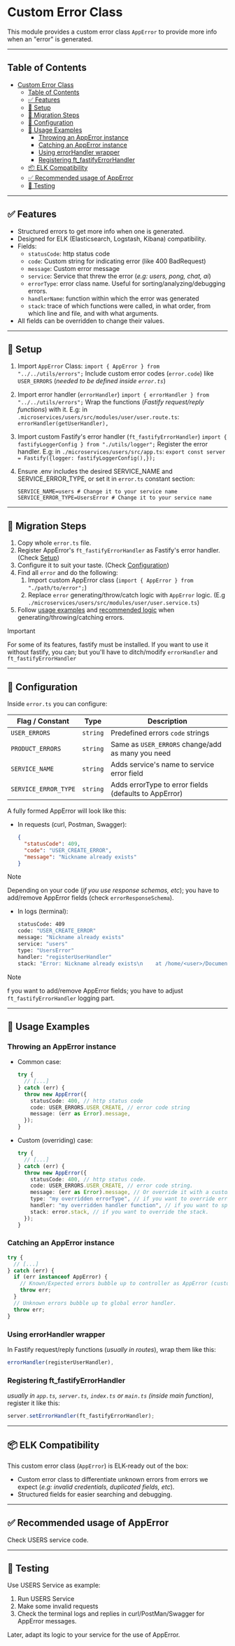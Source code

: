 # Custom Error Class

This module provides a custom error class `AppError` to provide more info when an "error" is generated.

---

## Table of Contents

- [Custom Error Class](#custom-error-class)
  - [Table of Contents](#table-of-contents)
  - [✅ Features](#-features)
  - [🔧 Setup](#-setup)
  - [🔀 Migration Steps](#-migration-steps)
  - [🔌 Configuration](#-configuration)
  - [🧩 Usage Examples](#-usage-examples)
    - [Throwing an AppError instance](#throwing-an-apperror-instance)
    - [Catching an AppError instance](#catching-an-apperror-instance)
    - [Using errorHandler wrapper](#using-errorhandler-wrapper)
    - [Registering ft\_fastifyErrorHandler](#registering-ft_fastifyerrorhandler)
  - [📦 ELK Compatibility](#-elk-compatibility)
  - [✅ Recommended usage of AppError](#-recommended-usage-of-apperror)
  - [🧪 Testing](#-testing)

---

## ✅ Features

- Structured errors to get more info when one is generated.
- Designed for ELK (Elasticsearch, Logstash, Kibana) compatibility.
- Fields:
  - `statusCode`: http status code
  - `code`: Custom string for indicating error (like 400 BadRequest)
  - `message`: Custom error message
  - `service`: Service that threw the error (_e.g: users, pong, chat, ai_)
  - `errorType`: error class name. Useful for sorting/analyzing/debugging errors.
  - `handlerName`: function within which the error was generated
  - `stack`: trace of which functions were called, in what order, from which line and file, and with what arguments.
- All fields can be overridden to change their values.

---

## 🔧 Setup

1. Import `AppError` Class:
  `import { AppError } from "../../utils/errors";`
  Include custom error codes (`error.code`) like `USER_ERRORS` (_needed to be defined inside `error.ts`_)
2. Import error handler (`errorHandler`)
  `import { errorHandler } from "../../utils/errors";`
  Wrap the functions (_Fastify request/reply functions_) with it.
  E.g: in `.microservices/users/src/modules/user/user.route.ts`: `errorHandler(getUserHandler),`
3. Import custom Fastify's error handler (`ft_fastifyErrorHandler`)
  `import { fastifyLoggerConfig } from "./utils/logger";`
  Register the error handler.
  E.g: in `./microservices/users/src/app.ts`: `export const server = Fastify({logger: fastifyLoggerConfig(),});`
4. Ensure .env includes the desired SERVICE_NAME and SERVICE_ERROR_TYPE, or set it in `error.ts` constant section:

    ```env
    SERVICE_NAME=users # Change it to your service name
    SERVICE_ERROR_TYPE=UsersError # Change it to your service name
    ```

---

## 🔀 Migration Steps

1. Copy whole `error.ts` file.
2. Register AppError's `ft_fastifyErrorHandler` as Fastify's error handler. (Check [Setup](#-setup))
3. Configure it to suit your taste. (Check [Configuration](#-configuration))
4. Find all `error` and do the following:
   1. Import custom AppError class (`import { AppError } from "./path/to/error";`)
   2. Replace `error` generating/throw/catch logic with `AppError` logic. (E.g `./microservices/users/src/modules/user/user.service.ts`)
5. Follow [usage examples](#-usage-examples) and [recommended logic](#-recommended-usage-of-apperror) when generating/throwing/catching errors.

> [!IMPORTANT]
>
> For some of its features, fastify must be installed.
> If you want to use it without fastify, you can;
> but you'll have to ditch/modify `errorHandler` and `ft_fastifyErrorHandler`

---

## 🔌 Configuration

Inside `error.ts` you can configure:

| Flag / Constant      | Type     | Description                                           |
| -------------------- | -------- | ----------------------------------------------------- |
| `USER_ERRORS`        | `string` | Predefined errors `code` strings                      |
| `PRODUCT_ERRORS`     | `string` | Same as `USER_ERRORS` change/add as many you need     |
| `SERVICE_NAME`       | `string` | Adds service's name to service error field            |
| `SERVICE_ERROR_TYPE` | `string` | Adds errorType to error fields (defaults to AppError) |

A fully formed AppError will look like this:

- In requests (curl, Postman, Swagger):

    ```json
    {
      "statusCode": 409,
      "code": "USER_CREATE_ERROR",
      "message": "Nickname already exists"
    }
    ```

> [!NOTE]
>
> Depending on your code (_if you use response schemas, etc_);
> you have to add/remove AppError fields (check `errorResponseSchema`).

- In logs (terminal):

    ```bash
    statusCode: 409
    code: "USER_CREATE_ERROR"
    message: "Nickname already exists"
    service: "users"
    type: "UsersError"
    handler: "registerUserHandler"
    stack: "Error: Nickname already exists\n    at /home/<user>/Documents/Github/transcendence2.0/microservices/users/src/modules/user/user.service.ts:71:12\n    at Generator.throw (<anonymous>)\n    at rejected (/home/<user>/Documents/Github/transcendence2.0/microservices/users/src/modules/user/user.service.ts:6:65)"
    ```

> [!NOTE]
>
> f you want to add/remove AppError fields;
> you have to adjust `ft_fastifyErrorHandler` logging part.

---

## 🧩 Usage Examples

### Throwing an AppError instance

- Common case:

    ```ts
    try {
      // [...]
    } catch (err) {
      throw new AppError({
        statusCode: 400, // http status code
        code: USER_ERRORS.USER_CREATE, // error code string
        message: (err as Error).message,
      });
    }
    ```

- Custom (overriding) case:

    ```ts
    try {
      // [...]
    } catch (err) {
      throw new AppError({
        statusCode: 400, // http status code.
        code: USER_ERRORS.USER_CREATE, // error code string.
        message: (err as Error).message, // Or override it with a custom message.
        type: "my overridden errorType", // if you want to override error type (e.g: createUserError type)
        handler: "my overridden handler function", // if you want to specify the function that created the error.
        stack: error.stack, // if you want to override the stack.
      });
    }
    ```

### Catching an AppError instance

```ts
try {
  // [...]
} catch (err) {
  if (err instanceof AppError) {
    // Known/Expected errors bubble up to controller as AppError (custom error)
    throw err;
  }
  // Unknown errors bubble up to global error handler.
  throw err;
}
```

### Using errorHandler wrapper

In Fastify request/reply functions (_usually in routes_), wrap them like this:

```ts
errorHandler(registerUserHandler),
```

### Registering ft_fastifyErrorHandler

_usually in `app.ts`, `server.ts`, `index.ts` or `main.ts` (inside main function)_, register it like this:

```ts
server.setErrorHandler(ft_fastifyErrorHandler);
```

---

## 📦 ELK Compatibility

This custom error class (`AppError`) is ELK-ready out of the box:

- Custom error class to differentiate unknown errors from errors we expect (_e.g: invalid credentials, duplicated fields, etc_).
- Structured fields for easier searching and debugging.

---

## ✅ Recommended usage of AppError

Check USERS service code.

---

## 🧪 Testing

Use USERS Service as example:

1. Run USERS Service
2. Make some invalid requests
3. Check the terminal logs and replies in curl/PostMan/Swagger for AppError messages.

Later, adapt its logic to your service for the use of AppError.
